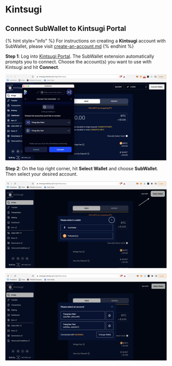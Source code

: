 # Kintsugi

## Connect SubWallet to Kintsugi Portal

{% hint style="info" %}
For instructions on creating a **Kintsugi** account with SubWallet, please visit [create-an-account.md](../user-guide/create-an-account.md "mention")
{% endhint %}

**Step 1**: Log into [Kintsugi Portal](https://kintsugi.interlay.io/). The SubWallet extension automatically prompts you to connect. Choose the account(s) you want to use with Kintsugi and hit **Connect**.

![](<../.gitbook/assets/Screen Shot 2022-06-14 at 16.57.41.png>)

**Step 2**: On the top right corner, hit **Select Wallet** and choose **SubWallet**. Then select your desired account.

![](<../.gitbook/assets/Screen Shot 2022-06-14 at 17.00.16.png>)

![](<../.gitbook/assets/Screen Shot 2022-06-14 at 16.58.49.png>)
